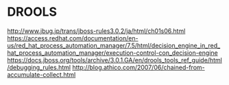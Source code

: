 # DROOLS
http://www.jbug.jp/trans/jboss-rules3.0.2/ja/html/ch01s06.html
https://access.redhat.com/documentation/en-us/red_hat_process_automation_manager/7.5/html/decision_engine_in_red_hat_process_automation_manager/execution-control-con_decision-engine
https://docs.jboss.org/tools/archive/3.0.1.GA/en/drools_tools_ref_guide/html/debugging_rules.html
http://blog.athico.com/2007/06/chained-from-accumulate-collect.html
